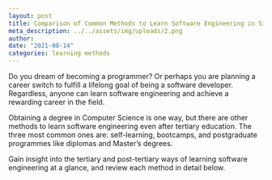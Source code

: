 ```yaml
---
layout: post
title: Comparison of Common Methods to Learn Software Engineering in Singapore
meta_description: ../../assets/img/uploads/2.png
author:
date: "2021-08-14"
categories: learning methods
---
```


Do you dream of becoming a programmer? Or perhaps you are planning a career switch to fulfill a lifelong goal of being a software developer. Regardless, anyone can learn software engineering and achieve a rewarding career in the field.

Obtaining a degree in Computer Science is one way, but there are other methods to learn software engineering even after tertiary education. The three most common ones are: self-learning, bootcamps, and postgraduate programmes like diplomas and Master’s degrees.

Gain insight into the tertiary and post-tertiary ways of learning software engineering at a glance, and review each method in detail below.
